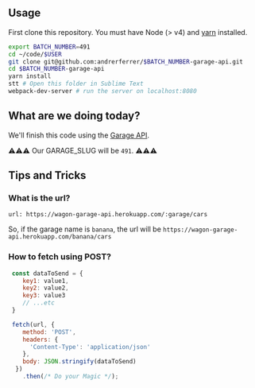 ## Usage

First clone this repository. 
You must have Node (> v4) and [yarn](https://yarnpkg.com/lang/en/docs/install/) installed.

```bash
export BATCH_NUMBER=491
cd ~/code/$USER
git clone git@github.com:andrerferrer/$BATCH_NUMBER-garage-api.git
cd $BATCH_NUMBER-garage-api
yarn install
stt # Open this folder in Sublime Text
webpack-dev-server # run the server on localhost:8080
```

## What are we doing today?

We'll finish this code using the [Garage API](https://github.com/lewagon/garage-api#wagon---garage-api-).

⚠️⚠️⚠️
  Our GARAGE_SLUG will be `491`.
⚠️⚠️⚠️

## Tips and Tricks

### What is the url?

`url: https://wagon-garage-api.herokuapp.com/:garage/cars`

So, if the garage name is `banana`, the url will be `https://wagon-garage-api.herokuapp.com/banana/cars`

### How to fetch using POST?

```javascript
 const dataToSend = {
    key1: value1,
    key2: value2,
    key3: value3
    // ...etc
 }

 fetch(url, {
    method: 'POST',
    headers: {
      'Content-Type': 'application/json'
    },
    body: JSON.stringify(dataToSend)
  })
    .then(/* Do your Magic */);
```
